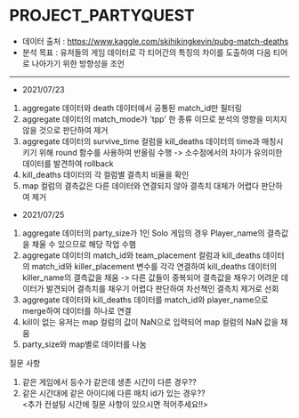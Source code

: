 # PROJECT_PARTYQUEST
- 데이터 출처 : https://www.kaggle.com/skihikingkevin/pubg-match-deaths
- 분석 목표 : 유저들의 게임 데이터로 각 티어간의 특징의 차이를 도출하여 다음 티어로 나아가기 위한 방향성을 조언
---
- 2021/07/23
1. aggregate 데이터와 death 데이터에서 공통된 match_id만 필터링
2. aggregate 데이터의 match_mode가 'tpp' 한 종류 이므로 분석의 영향을 미치지 않을 것으로 판단하여 제거
3. aggregate 데이터의 survive_time 컬럼을 kill_deaths 데이터의 time과 매칭시키기 위해 round 함수를 사용하여 반올림 수행 -> 소수점에서의 차이가 유의미한 데이터를 발견하여 rollback
4. kill_deaths 데이터의 각 컬럼별 결측치 비율을 확인 
5. map 컬럼의 결측값은 다른 데이터와 연결되지 않아 결측치 대체가 어렵다 판단하여 제거

- 2021/07/25
1. aggregate 데이터의 party_size가 1인 Solo 게임의 경우 Player_name의 결측값을 채울 수 있으므로 해당 작업 수햄
2. aggregate 데이터의 match_id와 team_placement 컬럼과 kill_deaths 데이터의 match_id와 killer_placement 변수를 각각 연결하여 kill_deaths 데이터의 killer_name의 결측값을 채움
-> 다른 값들이 중복되어 결측값을 채우기 어려운 데이터가 발견되어 결측치를 채우기 어렵다 판단하여 차선책인 결측치 제거로 선회
3. aggregate 데이터와 kill_deaths 데이터를 match_id와 player_name으로 merge하여 데이터를 하나로 연결
4. kill이 없는 유저는 map 컬럼의 값이 NaN으로 입력되어 map 컬럼의 NaN 값을 채움
5. party_size와 map별로 데이터를 나눔

질문 사항 
1. 같은 게임에서 등수가 같은데 생존 시간이 다른 경우??
2. 같은 시간대에 같은 아이디에 다른 매치 id가 있는 경우??   
<추가 컨설팅 시간에 질문 사항이 있으시면 적어주세요!!>
